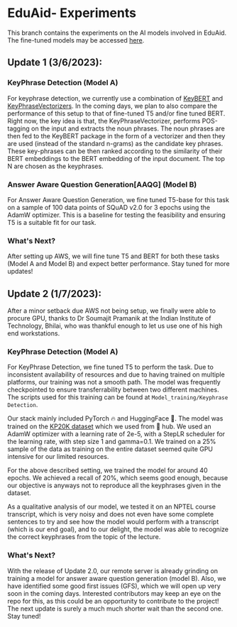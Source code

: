 # EduAid- Experiments
This branch contains the experiments on the AI models involved in EduAid. The fine-tuned models may be accessed [here](https://drive.google.com/drive/folders/12Srtnl8zqjO3_MEP85t6X44alc7AGcol?usp=sharing). 

## Update 1 (3/6/2023): 
### KeyPhrase Detection (Model A)
For keyphrase detection, we currently use a combination of [KeyBERT](https://github.com/MaartenGr/KeyBERT) and [KeyPhraseVectorizers](https://github.com/TimSchopf/KeyphraseVectorizers).
In the coming days, we plan to also compare the performance of this setup to that of fine-tuned T5 and/or fine tuned BERT. Right now, the key idea is that, the KeyPhraseVectorizer,
performs POS-tagging on the input and extracts the noun phrases. The noun phrases are then fed to the KeyBERT package in the form of a vectorizer and then they are used 
(instead of the standard n-grams) as the candidate key phrases. These key-phrases can be then ranked according to the similarity of their BERT embeddings to the BERT embedding
of the input document. The top N are chosen as the keyphrases. 

### Answer Aware Question Generation[AAQG] (Model B)
For Answer Aware Question Generation, we fine tuned T5-base for this task on a sample of 100 data points of SQuAD v2.0 for 3 epochs using the AdamW optimizer. This is a baseline
for testing the feasibility and ensuring T5 is a suitable fit for our task.
### What's Next?

After setting up AWS, we will fine tune T5 and BERT for both these tasks (Model A and Model B) and expect better performance. Stay tuned for more updates!


## Update 2 (1/7/2023):
After a minor setback due AWS not being setup, we finally were able to procure GPU, thanks to Dr Soumajit Pramanik at the Indian Institute of Technology, Bhilai, who was thankful enough to let us use one of his high end workstations. 

### KeyPhrase Detection (Model A)

For KeyPhrase Detection, we fine tuned T5 to perform the task. Due to inconsistent availability of resources and due to having trained on multiple platforms, our training was not a smooth path. The model was frequently checkpointed to ensure transferrability between two different machines. The scripts used for this training can be found at ```Model_training/Keyphrase Detection```. 

Our stack mainly included PyTorch 🔥 and HuggingFace 🤗. 
The model was trained on the [KP20K dataset](https://huggingface.co/datasets/taln-ls2n/kp20k) which we used from 🤗 hub. We used an AdamW optimizer with a learning rate of 2e-5, with a StepLR scheduler for the learning rate, with step size 1 and gamma=0.1. We trained on a 25% sample of the data as training on the entire dataset seemed quite GPU intensive for our limited resources. 

For the above described setting, we trained the model for around 40 epochs. We achieved a recall of 20%, which seems good enough, because our objective is anyways not to reproduce all the keyphrases given in the dataset.

As a qualitative analysis of our model, we tested it on an NPTEL course transcript, which is very noisy and does not even have some complete sentences to try and see how the model would perform with a transcript (which is our end goal), and to our delight, the model was able to recognize the correct keyphrases from the topic of the lecture. 

### What's Next?
With the release of Update 2.0, our remote server is already grinding on training a model for answer aware question generation (model B). Also, we have identified some good first issues (GFS), which we will open up very soon in the coming days. Interested contributors may keep an eye on the repo for this, as this could be an opportunity to contribute to the project! The next update is surely a much much shorter wait than the second one. Stay tuned! 
